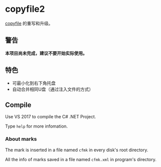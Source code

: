 # copyfile2

[copyfile](https://hithub.com/Guyutongxue/copyfile) 的重写和升级。

## 警告

**本项目尚未完成，建议不要开始实际使用。**

## 特色

- 可最小化到右下角托盘
- 自动合并相同U盘（通过注入文件的方式）

## Compile

Use VS 2017 to compile the C# .NET Project.

Type `help` for more infomation.

### About marks

The mark is inserted in a file named `cfmk` in every disk's root directory.

All the info of marks saved in a file named `cfmk.xml` in program's directory.